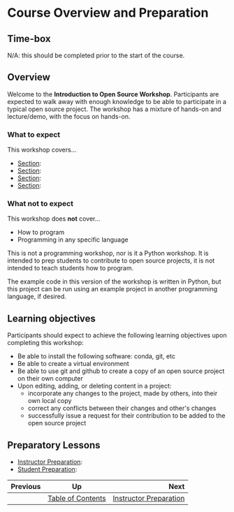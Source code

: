 # Course Overview and Preparation


## Time-box

N/A: this should be completed prior to the start of the course.


## Overview

Welcome to the **Introduction to Open Source Workshop**. Participants are expected to walk away with enough knowledge to be able to participate in a typical open source project. The workshop has a mixture of hands-on and lecture/demo, with the focus on hands-on.


### What to expect

This workshop covers...

* [Section](./<section>.md): <section description>
* [Section](./<section>.md): <section description>
* [Section](./<section>.md): <section description>
* [Section](./<section>.md): <section description>


### What not to expect

This workshop does **not** cover...

* How to program
* Programming in any specific language

This is not a programming workshop, nor is it a Python workshop. It is intended to prep students to contribute to open source projects, it is not intended to teach students how to program.

The example code in this version of the workshop is written in Python, but this project can be run using an example project in another programming language, if desired. 


## Learning objectives

Participants should expect to achieve the following learning objectives upon completing this workshop:

* Be able to install the following software: conda, git, etc
* Be able to create a virtual environment
* Be able to use git and github to create a copy of an open source project on their own computer
* Upon editing, adding, or deleting content in a project:
  * incorporate any changes to the project, made by others, into their own local copy
  * correct any conflicts between their changes and other's changes
  * successfully issue a request for their contribution to be added to the open source project


## Preparatory Lessons

* [Instructor Preparation](./prereq_instructor.md): <objective of lesson>
* [Student Preparation](./prereq_student.md): <objective of lesson>

| Previous | Up | Next |
|:---------|:---:|-----:|
|  | [Table of Contents](./README.md) | [Instructor Preparation](./prereq_instructor.md) |
